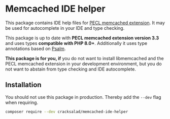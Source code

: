 # Memcached IDE helper

This package contains IDE help files for [PECL memcached extension](https://github.com/php-memcached-dev/php-memcached/). It may be used for autocomplete in your IDE and type checking. 

This package is up to date with **PECL memcached extension version 3.3** and uses types **compatible with PHP 8.0+**. Additionally it uses type annotations based on [Psalm](https://psalm.dev/).

**This package is for you, if** you do not want to install libmemcached and the PECL memcached extension in your development environment, but you do not want to abstain from type checking and IDE autocomplete.

## Installation

You should not use this package in production. Thereby add the `--dev` flag when requiring.

```bash
composer require --dev cracksalad/memcached-ide-helper
```